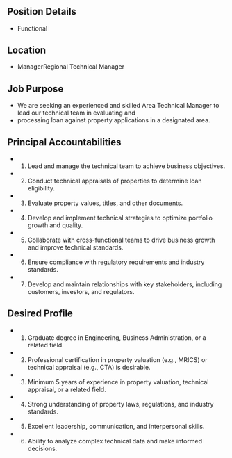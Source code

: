 # 

## Position Details

* Functional

## Location

* ManagerRegional Technical Manager

## Job Purpose

* We are seeking an experienced and skilled Area Technical Manager to lead our technical team in evaluating and
* processing loan against property applications in a designated area.

## Principal Accountabilities

* 1. Lead and manage the technical team to achieve business objectives.
* 2. Conduct technical appraisals of properties to determine loan eligibility.
* 3. Evaluate property values, titles, and other documents.
* 4. Develop and implement technical strategies to optimize portfolio growth and quality.
* 5. Collaborate with cross-functional teams to drive business growth and improve technical standards.
* 6. Ensure compliance with regulatory requirements and industry standards.
* 7. Develop and maintain relationships with key stakeholders, including customers, investors, and regulators.

## Desired Profile

* 1. Graduate degree in Engineering, Business Administration, or a related field.
* 2. Professional certification in property valuation (e.g., MRICS) or technical appraisal (e.g., CTA) is desirable.
* 3. Minimum 5 years of experience in property valuation, technical appraisal, or a related field.
* 4. Strong understanding of property laws, regulations, and industry standards.
* 5. Excellent leadership, communication, and interpersonal skills.
* 6. Ability to analyze complex technical data and make informed decisions.
